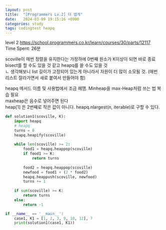 ```yaml
---
layout: post
title:  "[Programmers Lv.2] 더 맵게"
date:   2024-03-09 19:15:16 +0900
categories: study
tags: codingtest heapq
---
```


level 2 
https://school.programmers.co.kr/learn/courses/30/parts/12117  
Time Spent: 26분  

scoville이 매번 정렬을 유지한다는 가정하에 0번째 원소가 K이상이 되면 바로 종료  
bisect를 할 수도 있을 것 같고 heapq를 쓸 수도 있을 것  
ㄴ 생각해보니 list 길이가 고정되어 있는게 아니라서 자원이 더 많이 소모될 것. (매번 리스트 잘라가면서 새로 붙여서 만들어야 함)  

heapq 메서드 이름 및 사용법에서 조금 헤맴. Minheap을 max-Heap처럼 쓰는 법 복습 필요   
maxheap은 음수로 넣어주면 된다   
heap[1] 은 2번째로 작은 값이 아니다. heapq.nlargest(n, iterable)로 구할 수 있다.  

```python
def solution1(scoville, K):
    import heapq
    # heapq 
    turns = 0
    heapq.heapify(scoville)
    
    while len(scoville) >= 2:
        food1 = heapq.heappop(scoville)
        if food1 >= K:
            return turns
        
        food2 = heapq.heappop(scoville)
        newfood = food1 + (2 * food2)
        heapq.heappush(scoville, newfood)
        turns += 1
        
    if sum(scoville) >= K:
        return turns
    else:
        return -1

if __name__ == '__main__':
    case1, K1 = [1, 2, 3, 9, 10, 12], 7
    print(solution1(case1, K1)) 
```